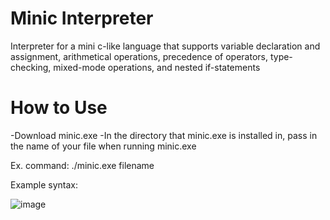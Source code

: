 # Minic Interpreter
Interpreter for a mini c-like language that supports variable declaration and assignment, arithmetical operations, precedence of operators, type-checking, mixed-mode operations, and nested if-statements

# How to Use
-Download minic.exe
-In the directory that minic.exe is installed in, pass in the name of your file when running minic.exe

Ex. command: ./minic.exe filename

Example syntax:

![image](https://github.com/user-attachments/assets/00da3b4c-c3a5-434c-aaca-933417b123ae)
